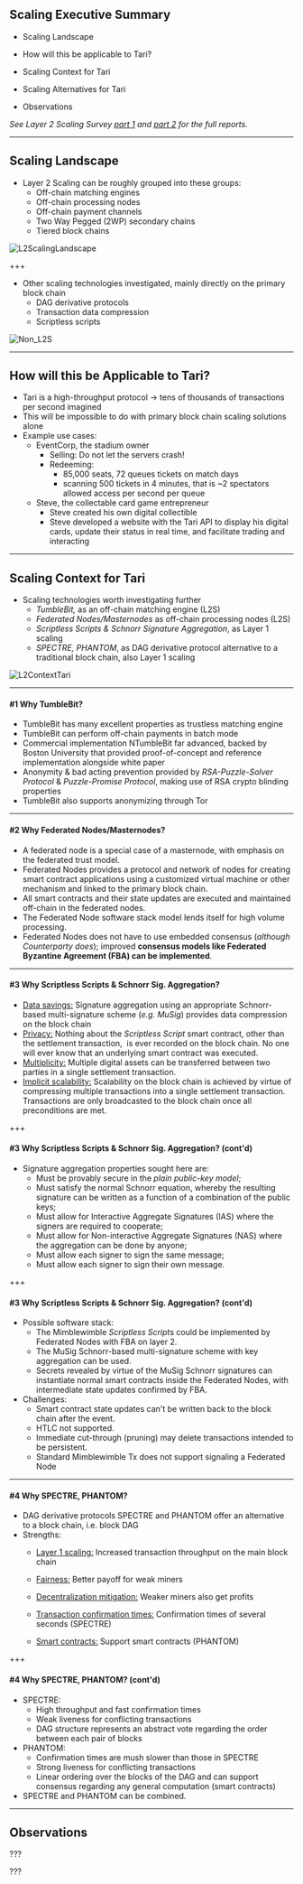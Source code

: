## Scaling Executive Summary

- Scaling Landscape

- How will this be applicable to Tari?

- Scaling Context for Tari

- Scaling Alternatives for Tari

- Observations



*See Layer 2 Scaling Survey [part 1](https://github.com/tari-labs/tari-university/blob/master/layer2scaling/layer2scaling-landscape/layer2scaling-survey.md) and [part 2](https://github.com/tari-labs/tari-university/blob/master/layer2scaling/more-landscape/landscape-update.md) for the full reports.*

---

## Scaling Landscape

- Layer 2 Scaling can be roughly grouped into these groups:
  - Off-chain matching engines
  - Off-chain processing nodes
  - Off-chain payment channels
  - Two Way Pegged (2WP) secondary chains
  - Tiered block chains



![L2ScalingLandscape](https://raw.githubusercontent.com/tari-labs/tari-university/L2ScalingUpdate/layer2scaling/executive-summary/sources/L2ScalingLandscape.png)

+++

- Other scaling technologies investigated, mainly directly on the primary block chain
  - DAG derivative protocols
  - Transaction data compression
  - Scriptless scripts

![Non_L2S](https://raw.githubusercontent.com/tari-labs/tari-university/L2ScalingUpdate/layer2scaling/executive-summary/sources/Non_L2S.png)

---

## How will this be Applicable to Tari?

- Tari is a high-throughput protocol -> tens of thousands of transactions per second imagined
- This will be impossible to do with primary block chain scaling solutions alone
- Example use cases:
  - EventCorp, the stadium owner
    - Selling: Do not let the servers crash!
    - Redeeming: 
      - 85,000 seats, 72 queues tickets on match days
      - scanning 500 tickets in 4 minutes, that is ~2 spectators allowed access per second per queue
  - Steve, the collectable card game entrepreneur
    - Steve created his own digital collectible
    - Steve developed a website with the Tari API to display his digital cards, update their status in real time, and facilitate trading and interacting

---

## Scaling Context for Tari

- Scaling technologies worth investigating further 
  - *TumbleBit,* as an off-chain matching engine (L2S)
  - *Federated Nodes/Masternodes* as off-chain processing nodes (L2S)
  - *Scriptless Scripts & Schnorr Signature Aggregation*, as Layer 1 scaling
  - *SPECTRE, PHANTOM*, as DAG derivative protocol alternative to a traditional block chain, also Layer 1 scaling

![L2ContextTari](https://raw.githubusercontent.com/tari-labs/tari-university/L2ScalingUpdate/layer2scaling/executive-summary/sources/L2ContextTari.png)

---

#### #1 Why TumbleBit?

- TumbleBit has many excellent properties as trustless matching engine
- TumbleBit can perform off-chain payments in batch mode
- Commercial implementation NTumbleBit far advanced, backed by Boston University that provided proof-of-concept and reference implementation alongside white paper
- Anonymity & bad acting prevention provided by *RSA-Puzzle-Solver Protocol* & *Puzzle-Promise Protocol*, making use of RSA crypto blinding properties
- TumbleBit also supports anonymizing through Tor

---

#### #2 Why Federated Nodes/Masternodes?

- A federated node is a special case of a masternode, with emphasis on the federated trust model.
- Federated Nodes provides a protocol and network of nodes for creating smart contract applications using a customized virtual machine or other mechanism and linked to the primary block chain.
- All smart contracts and their state updates are executed and maintained off-chain in the federated nodes.
- The Federated Node software stack model lends itself for high volume processing.
- Federated Nodes does not have to use embedded consensus (*although Counterparty does*); improved **consensus models like Federated Byzantine Agreement (FBA) can be implemented**.

---

#### #3 Why Scriptless Scripts & Schnorr Sig. Aggregation?

- <u>Data savings:</u> Signature aggregation using an appropriate Schnorr-based multi-signature scheme (*e.g. MuSig*) provides data compression on the block chain
- <u>Privacy:</u> Nothing about the *Scriptless Script* smart contract, other than the settlement transaction,  is ever recorded on the block chain. No one will ever know that an underlying smart contract was executed.
- <u>Multiplicity:</u> Multiple digital assets can be transferred between two parties in a single settlement transaction.
- <u>Implicit scalability:</u> Scalability on the block chain is achieved by virtue of compressing multiple transactions into a single settlement transaction. Transactions are only broadcasted to the block chain once all preconditions are met.

+++

#### #3 Why Scriptless Scripts & Schnorr Sig. Aggregation? (cont'd)

- Signature aggregation properties sought here are:
  - Must be provably secure in the *plain public-key model*;
  - Must satisfy the normal Schnorr equation, whereby the resulting signature can be written as a function of a combination of the public keys; 
  - Must allow for Interactive Aggregate Signatures (IAS) where the signers are required to cooperate;
  - Must allow for Non-interactive Aggregate Signatures (NAS) where the aggregation can be done by anyone;
  - Must allow each signer to sign the same message;
  - Must allow each signer to sign their own message.

+++

#### #3 Why Scriptless Scripts & Schnorr Sig. Aggregation? (cont'd)

- Possible software stack:
  - The Mimblewimble *Scriptless Script*s could be implemented by Federated Nodes with FBA on layer 2.
  - The MuSig Schnorr-based multi-signature scheme with key aggregation can be used.
  - Secrets revealed by virtue of the MuSig Schnorr signatures can instantiate normal smart contracts inside the Federated Nodes, with intermediate state updates confirmed by FBA.
- Challenges: 
  - Smart contract state updates can't be written back to the block chain after the event.
  - HTLC not supported.
  - Immediate cut-through (pruning) may delete transactions intended to be persistent.
  - Standard Mimblewimble Tx does not support signaling a Federated Node

---

#### #4 Why SPECTRE, PHANTOM?

- DAG derivative protocols SPECTRE and PHANTOM offer an alternative to a block chain, i.e. block DAG
- Strengths:
  - <u>Layer 1 scaling:</u> Increased transaction throughput on the main block chain

  - <u>Fairness:</u> Better payoff for weak miners
  - <u>Decentralization mitigation:</u> Weaker miners also get profits
  - <u>Transaction confirmation times:</u> Confirmation times of several seconds (SPECTRE)
  - <u>Smart contracts:</u> Support smart contracts (PHANTOM)

+++

#### #4 Why SPECTRE, PHANTOM? (cont'd)

- SPECTRE:
  - High throughput and fast confirmation times
  - Weak liveness for conflicting transactions 
  - DAG structure represents an abstract vote regarding the order between each pair of blocks
- PHANTOM:
  - Confirmation times are mush slower than those in SPECTRE
  - Strong liveness for conflicting transactions 
  - Linear ordering over the blocks of the DAG and can support consensus regarding any general computation (smart contracts)
- SPECTRE and PHANTOM can be combined.

---

## Observations

???

???